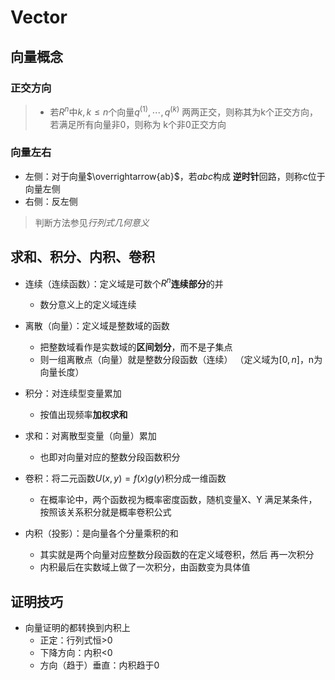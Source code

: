#	Vector

##	向量概念

###	正交方向

> - 若$R^n$中$k, k \leq n$个向量$q^{(1)}, \cdots, q^{(k)}$
	两两正交，则称其为k个正交方向，若满足所有向量非0，则称为
	k个非0正交方向

###	向量左右

-	左侧：对于向量$\overrightarrow{ab}$，若$abc$构成
	**逆时针**回路，则称c位于向量左侧
-	右侧：反左侧

>	判断方法参见*行列式几何意义*

##	求和、积分、内积、卷积

-	连续（连续函数）：定义域是可数个$R^n$**连续部分**的并
	-	数分意义上的定义域连续

-	离散（向量）：定义域是整数域的函数
	-	把整数域看作是实数域的**区间划分**，而不是子集点
	-	则一组离散点（向量）就是整数分段函数（连续）
		（定义域为$[0, n]$，n为向量长度）

-	积分：对连续型变量累加
	-	按值出现频率**加权求和**

-	求和：对离散型变量（向量）累加
	-	也即对向量对应的整数分段函数积分

-	卷积：将二元函数$U(x, y)=f(x)g(y)$积分成一维函数
	-	在概率论中，两个函数视为概率密度函数，随机变量X、Y
		满足某条件，按照该关系积分就是概率卷积公式

-	内积（投影）：是向量各个分量乘积的和
	-	其实就是两个向量对应整数分段函数的在定义域卷积，然后
		再一次积分
	-	内积最后在实数域上做了一次积分，由函数变为具体值

##	证明技巧

-	向量证明的都转换到内积上
	-	正定：行列式恒>0
	-	下降方向：内积<0
	-	方向（趋于）垂直：内积趋于0

